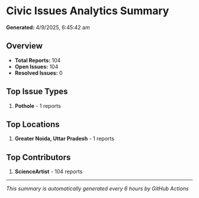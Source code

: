 #  Civic Issues Analytics Summary

**Generated:** 4/9/2025, 6:45:42 am

##  Overview
- **Total Reports:** 104
- **Open Issues:** 104
- **Resolved Issues:** 0

##  Top Issue Types
1. **Pothole** - 1 reports

##  Top Locations
1. **Greater Noida, Uttar Pradesh** - 1 reports

##  Top Contributors
1. **ScienceArtist** - 104 reports

---
*This summary is automatically generated every 6 hours by GitHub Actions*
